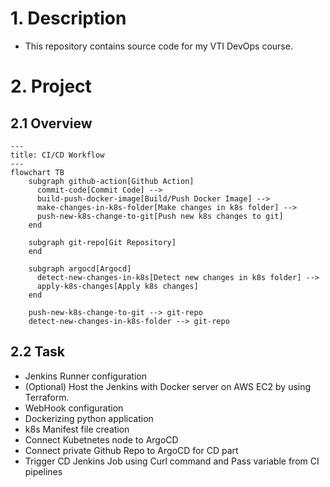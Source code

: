 # 1. Description
- This repository contains source code for my VTI DevOps course.
# 2. Project
## 2.1 Overview
```mermaid
---
title: CI/CD Workflow
---
flowchart TB
    subgraph github-action[Github Action]
      commit-code[Commit Code] -->
      build-push-docker-image[Build/Push Docker Image] -->
      make-changes-in-k8s-folder[Make changes in k8s folder] -->
      push-new-k8s-change-to-git[Push new k8s changes to git]
    end

    subgraph git-repo[Git Repository]
    end

    subgraph argocd[Argocd]
      detect-new-changes-in-k8s[Detect new changes in k8s folder] -->
      apply-k8s-changes[Apply k8s changes]
    end

    push-new-k8s-change-to-git --> git-repo
    detect-new-changes-in-k8s-folder --> git-repo
```

## 2.2 Task
 - Jenkins Runner configuration
 - (Optional) Host the Jenkins with Docker server on AWS EC2 by using Terraform.
 - WebHook configuration
 - Dockerizing python application
 - k8s Manifest file creation
 - Connect Kubetnetes node to ArgoCD
 - Connect private Github Repo to ArgoCD for CD part
 - Trigger CD Jenkins Job using Curl command and Pass variable from CI pipelines




